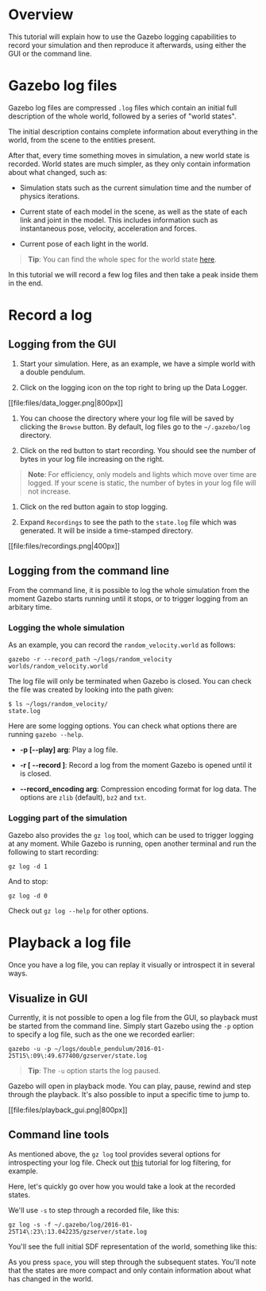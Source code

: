 # Overview

This tutorial will explain how to use the Gazebo logging capabilities to
record your simulation and then reproduce it afterwards, using either the GUI
or the command line.

# Gazebo log files

Gazebo log files are compressed `.log` files which contain an initial full
description of the whole world, followed by a series of "world states".

The initial description contains complete information about everything in the
world, from the scene to the entities present.

After that, every time something moves in simulation, a new world state is
recorded. World states are much simpler, as they only contain information about
what changed, such as:

* Simulation stats such as the current simulation time and the number of physics
iterations.

* Current state of each model in the scene, as well as the state of each link
and joint in the model. This includes information such as instantaneous pose,
velocity, acceleration and forces.

* Current pose of each light in the world.

> **Tip**: You can find the whole spec for the world state
[here](http://sdformat.org/spec?ver=1.6&elem=state).

In this tutorial we will record a few log files and then take a peak inside
them in the end.

# Record a log

## Logging from the GUI

1. Start your simulation. Here, as an example, we have a simple world with a
double pendulum.

1. Click on the logging icon on the top right to bring up the Data Logger.

[[file:files/data_logger.png|800px]]

1. You can choose the directory where your log file will be saved by clicking
the `Browse` button. By default, log files go to the `~/.gazebo/log` directory.

1. Click on the red button to start recording. You should see the number of
bytes in your log file increasing on the right.

> **Note**: For efficiency, only models and lights which move over time are
logged. If your scene is static, the number of bytes in your log file will not
increase.

1. Click on the red button again to stop logging.

1. Expand `Recordings` to see the path to the `state.log` file which was
generated. It will be inside a time-stamped directory.

[[file:files/recordings.png|400px]]

## Logging from the command line

From the command line, it is possible to log the whole simulation from the
moment Gazebo starts running until it stops, or to trigger logging from an
arbitary time.

### Logging the whole simulation

As an example, you can record the `random_velocity.world` as follows:

    gazebo -r --record_path ~/logs/random_velocity worlds/random_velocity.world

The log file will only be terminated when Gazebo is closed. You can check the
file was created by looking into the path given:

    $ ls ~/logs/random_velocity/
    state.log

Here are some logging options. You can check what options there are running
`gazebo --help`.

* **-p [--play] arg**: Play a log file.

* **-r [ --record ]**: Record a log from the moment Gazebo is opened until it is
closed.

* **--record_encoding arg**: Compression encoding format for log data. The
options are `zlib` (default), `bz2` and `txt`.

### Logging part of the simulation

Gazebo also provides the `gz log` tool, which can be used to trigger logging at
any moment. While Gazebo is running, open another terminal and run the following
to start recording:

    gz log -d 1

And to stop:

    gz log -d 0

Check out `gz log --help` for other options.

# Playback a log file

Once you have a log file, you can replay it visually or introspect it in several
ways.

## Visualize in GUI

Currently, it is not possible to open a log file from the GUI, so playback must
be started from the command line. Simply start Gazebo using the `-p` option
to specify a log file, such as the one we recorded earlier:

    gazebo -u -p ~/logs/double_pendulum/2016-01-25T15\:09\:49.677400/gzserver/state.log

> **Tip**: The `-u` option starts the log paused.

Gazebo will open in playback mode. You can play, pause, rewind and step through
the playback. It's also possible to input a specific time to jump to.

[[file:files/playback_gui.png|800px]]

## Command line tools

As mentioned above, the `gz log` tool provides several options for introspecting
your log file. Check out
[this](http://gazebosim.org/tutorials?tut=log_filtering&cat=tools_utilities)
tutorial for log filtering, for example.

Here, let's quickly go over how you would take a look at the recorded states.

We'll use `-s` to step through a recorded file, like this:

    gz log -s -f ~/.gazebo/log/2016-01-25T14\:23\:13.042235/gzserver/state.log

You'll see the full initial SDF representation of the world, something like
this:




As you press `space`, you will step through the subsequent states. You'll note
that the states are more compact and only contain information about what has
changed in the world.







